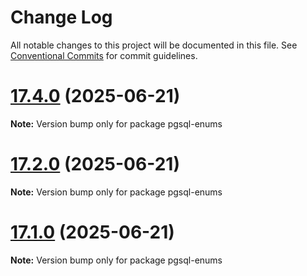 # Change Log

All notable changes to this project will be documented in this file.
See [Conventional Commits](https://conventionalcommits.org) for commit guidelines.

# [17.4.0](https://github.com/launchql/pgsql-parser/compare/pgsql-enums@17.1.0...pgsql-enums@17.4.0) (2025-06-21)

**Note:** Version bump only for package pgsql-enums





# [17.2.0](https://github.com/launchql/pgsql-parser/compare/pgsql-enums@17.1.0...pgsql-enums@17.2.0) (2025-06-21)

**Note:** Version bump only for package pgsql-enums





# [17.1.0](https://github.com/launchql/pgsql-parser/compare/pgsql-enums@13.10.0...pgsql-enums@17.1.0) (2025-06-21)

**Note:** Version bump only for package pgsql-enums
